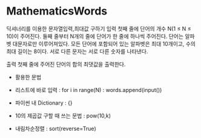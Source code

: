 # MathematicsWords
딕셔너리를 이용한 문자열입력,최대값 구하기
입력
첫째 줄에 단어의 개수 N(1 ≤ N ≤ 10)이 주어진다. 둘째 줄부터 N개의 줄에 단어가 한 줄에 하나씩 주어진다. 단어는 알파벳 대문자로만 이루어져있다. 모든 단어에 포함되어 있는 알파벳은 최대 10개이고, 수의 최대 길이는 8이다. 서로 다른 문자는 서로 다른 숫자를 나타낸다.

출력
첫째 줄에 주어진 단어의 합의 최댓값을 출력한다.

* 활용한 문법
 - 리스트에 바로 입력 :
 for i in range(N) :
 words.append(input())
 
 - 파이썬 내 Dictionary : {}
 
 - 10의 제곱값 구할 때 쓰는 문법 : pow(10,k)  
  
 -  내림차순정렬 : sort(reverse=True)
 
 
